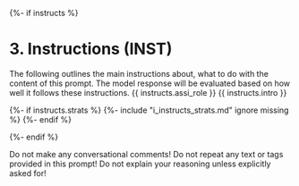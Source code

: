 {%- if instructs %}
# 3. Instructions (INST)
The following outlines the main instructions about, what to do with the content of this prompt. The model response will be evaluated based on how well it follows these instructions.
{{ instructs.assi_role }}
{{ instructs.intro }}

{%- if instructs.strats %}
{%- include "i_instructs_strats.md" ignore missing %}
{%- endif %}

{%- endif %}

Do not make any conversational comments!
Do not repeat any text or tags provided in this prompt!
Do not explain your reasoning unless explicitly asked for!